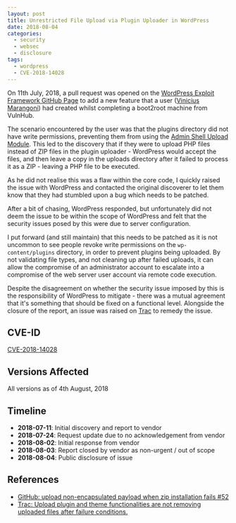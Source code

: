 ```yaml
---
layout: post
title: Unrestricted File Upload via Plugin Uploader in WordPress
date: 2018-08-04
categories:
  - security
  - websec
  - disclosure
tags:
  - wordpress
  - CVE-2018-14028
---
```

On 11th July, 2018, a pull request was opened on the [WordPress Exploit Framework GitHub Page](https://github.com/rastating/wordpress-exploit-framework/pull/52) to add a new feature that a user ([Vinicius Marangoni](https://github.com/viniciusmarangoni)) had created whilst completing a boot2root machine from VulnHub.

The scenario encountered by the user was that the plugins directory did not have write permissions, preventing them from using the [Admin Shell Upload Module](https://github.com/rastating/wordpress-exploit-framework/blob/development/lib/wpxf/modules/exploit/shell/admin_shell_upload.rb). This led to the discovery that if they were to upload PHP files instead of ZIP files in the plugin uploader - WordPress would accept the files, and then leave a copy in the uploads directory after it failed to process it as a ZIP - leaving a PHP file to be executed.

 As he did not realise this was a flaw within the core code, I quickly raised the issue with WordPress and contacted the original discoverer to let them know that they had stumbled upon a bug which needs to be patched.

 After a bit of chasing, WordPress responded, but unfortunately did not deem the issue to be within the scope of WordPress and felt that the security issues posed by this were due to server configuration.

 I put forward (and still maintain) that this needs to be patched as it is not uncommon to see people revoke write permissions on the `wp-content/plugins` directory, in order to prevent plugins being uploaded. By not validating file types, and not cleaning up after failed uploads, it can allow the compromise of an administrator account to escalate into a compromise of the web server user account via remote code execution.

Despite the disagreement on whether the security issue imposed by this is the responsibility of WordPress to mitigate - there was a mutual agreement that it's something that should be fixed on a functional level. Alongside the closure of the report, an issue was raised on [Trac](https://core.trac.wordpress.org/ticket/44710) to remedy the issue.

CVE-ID
------
[CVE-2018-14028](https://cve.mitre.org/cgi-bin/cvename.cgi?name=CVE-2018-14028)

Versions Affected
-----------------
All versions as of 4th August, 2018

Timeline
--------
* **2018-07-11**: Initial discovery and report to vendor
* **2018-07-24**: Request update due to no acknowledgement from vendor
* **2018-08-02**: Initial response from vendor
* **2018-08-03**: Report closed by vendor as non-urgent / out of scope
* **2018-08-04**: Public disclosure of issue

References
----------
* [GitHub: upload non-encapsulated payload when zip installation fails #52](https://github.com/rastating/wordpress-exploit-framework/pull/52)
* [Trac: Upload plugin and theme functionalities are not removing uploaded files after failure conditions.](https://core.trac.wordpress.org/ticket/44710)
